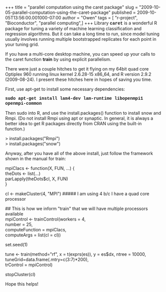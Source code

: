 +++
title = "parallel computation using the caret package"
slug = "2009-10-05-parallel-computation-using-the-caret-package"
published = 2009-10-05T13:56:00.001000-07:00
author = "Owen"
tags = [ "r-project", "Bioconductor", "parallel computing",]
+++
Library <span
style="font-weight: bold;font-family:courier new;">caret</span> is a
wonderful R package for tuning a variety of machine learning
classification and regression algorithms. But it can take a long time to
run, since model tuning usually involves running multiple bootstrapped
replicates for each point in your tuning grid.  
  
If you have a multi-core desktop machine, you can speed up your calls to
the caret function <span style="font-weight: bold;">train</span> by
using explicit parallelism.  
  
There were just a couple hitches to get it flying on my 64bit quad core
Optiplex 960 running linux kernel 2.6.28-15 x86\_64, and R version 2.9.2
(2009-08-24). I present these hitches here in hopes of saving you
time.  
  
First, use apt-get to install some necessary dependencies:  
  
<span style="font-weight: bold;font-family:courier new;">sudo apt-get
install lam4-dev lam-runtime libopenmpi1 openmpi-common</span>  
  
Then sudo into R, and use the install.packages() function to install
snow and Rmpi. (Do not install Rmpi using apt or synaptic. In general,
it is always a better idea to get R packages directly from CRAN using
the built-in function.)  
  
&gt; install.packages("Rmpi")  
&gt; install.packages("snow")  
  
Anyway, after you have all of the above install, just follow the
framework shown in the manual for train:  
  
mpiClacs &lt;- function(X, FUN, ...) {  
theDots &lt;- list(...)  
parLapply(theDots$cl, X, FUN)  
}  
  
cl &lt;- makeCluster(4, "MPI") \#\#\#\#\# I am using 4 b/c I have a quad
core processor  
  
\#\# This is how we inform "train" that we will have multiple processors
available  
mpiControl &lt;- trainControl(workers = 4,  
number = 25,  
computeFunction = mpiClacs,  
computeArgs = list(cl = cl))  
  
set.seed(1)  
  
tune &lt;- train(method="rf", x = t(exprs(es)), y = es$dx, ntree =
10000,  
tuneGrid=data.frame(.mtry=c(3:7)\*200),  
trControl = mpiControl)  
  
  
  
stopCluster(cl)  
  
  
  
Hope this helps!
